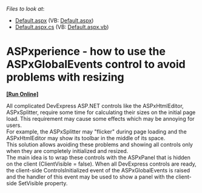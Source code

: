 <!-- default file list -->
*Files to look at*:

* [Default.aspx](./CS/WebSite/Default.aspx) (VB: [Default.aspx](./VB/WebSite/Default.aspx))
* [Default.aspx.cs](./CS/WebSite/Default.aspx.cs) (VB: [Default.aspx.vb](./VB/WebSite/Default.aspx.vb))
<!-- default file list end -->
# ASPxperience - how to use the ASPxGlobalEvents control to avoid problems with resizing
<!-- run online -->
**[[Run Online]](https://codecentral.devexpress.com/e2381/)**
<!-- run online end -->


<p>All complicated DevExpress ASP.NET controls like the ASPxHtmlEditor, ASPxSplitter, require some time for calculating their sizes on the initial page load. This requirement may cause some effects which may be annoying for users.<br />
For example, the ASPxSplitter may "flicker" during page loading and the ASPxHtmlEditor may show its toolbar in the middle of its space. <br />
This solution allows avoiding these problems and showing all controls only when they are completely initialized and resized.<br />
The main idea is to wrap these controls with the ASPxPanel that is hidden on the client (ClientVisible = false). When all DevExpress controls are ready, the client-side ControlsInitialized event of the ASPxGlobalEvents is raised and the handler of this event may be used to show a panel with the client-side SetVisible property.</p>

<br/>


